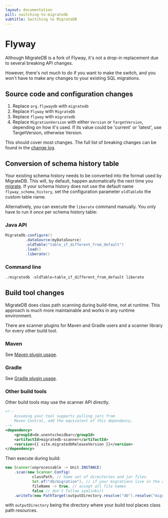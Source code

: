 ```yaml
---
layout: documentation
pill: switching-to-migratedb
subtitle: Switching to MigrateDB
---
```


# Flyway
        
Although MigrateDB is a fork of Flyway, it's not a drop-in replacement due to several breaking API changes.

However, there's not much to do if you want to make the switch, and you won't have to make any changes to your existing SQL migrations.

## Source code and configuration changes
1. Replace `org.flywaydb` with `migratedb`
2. Replace `Flyway` with `MigrateDb`
3. Replace `flyway` with `migratedb`
4. Replace `MigrationVersion` with either `Version` or `TargetVersion`, depending on how it's used. If its value could be 'current' or 'latest', use TargetVersion, otherwise Version.
                    
This should cover most changes. The full list of breaking changes can be found in the [change log](https://github.com/daniel-huss/migratedb/blob/master/CHANGELOG.adoc).

## Conversion of schema history table

Your existing schema history needs to be converted into the format used by MigrateDB. This will, by default, happen automatically the next time you [migrate](/migratedb/documentation/usage/commandline/migrate). If your schema history does not use the default name `flyway_schema_history`, set the configuration parameter `oldTable`to the custom table name.

Alternatively, you can execute the `liberate` command manually. You only have to run it _once_ per schema history table:

### Java API                        
```java
MigrateDb.configure()
         .dataSource(myDataSource)
         .oldTable("table_if_different_from_default")
         .load()
         .liberate()
```

### Command line

```powershell
./migratedb -oldTable=table_if_different_from_default liberate
```

## Build tool changes

MigrateDB does class path scanning during build-time, not at runtime. This approach is much more maintainable and works in any runtime environment.

There are scanner plugins for Maven and Gradle users and a scanner library for every other build tool.

### Maven

See [Maven plugin usage](/migratedb/documentation/usage/maven).

### Gradle 

See [Gradle plugin usage](/migratedb/documentation/usage/gradle).

### Other build tools

Other build tools may use the scanner API directly.

````xml
<!--
    Assuming your tool supports pulling jars from
    Maven Central, add the equivalent of this dependency.
-->
<dependency>
    <groupId>de.unentscheidbar</groupId>
    <artifactId>migratedb-scanner</artifactId>
    <version>{{ site.migratedbReleaseVersion }}</version>
</dependency>
````
Then execute during build:
````java
new Scanner(unprocessable -> Unit.INSTANCE)
    .scan(new Scanner.Config(
            classPath, // Some set of directories and jar files
            Set.of("db/migration"), // if your migrations live in the db.migration package (default)
            fileName -> true, // accept all file names
            false // don't follow symlinks))
    .writeTo(new PathTarget(outputDirectory.resolve("db").resolve("migration"), true));
````
with `outputDirectory` being the directory where your build tool places class path resources.
